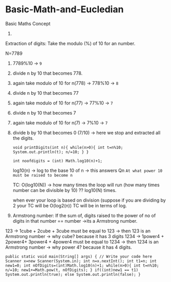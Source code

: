 # Basic-Math-and-Eucledian

Basic Maths Concept


1)
Extraction of digits: Take the modulo (%) of 10 for an number.

N=7789
1) 7789%10 -> `9`
2) divide n by 10 that becomes 778.
3) again take modulo of 10 for n(778) -> 778%10 -> `8`
4) divide n by 10 that becomes 77
5) again take modulo of 10 for n(77) -> 77%10 -> `7`
6) divide n by 10 that becomes 7
7) again take modulo of 10 for n(7) -> 7%10 -> `7`
8) divide b by 10 that becomes 0 (7/10) -> here we stop and extracted all the digits.

   `void printDigits(int n){
      while(n>0){
        int t=n%10;
        System.out.println(t);
        n/=10;
     }
   }`


   `int noofdigits = (int) Math.log10(n)+1;`

   log10(n) -> log to the base 10 of n -> this answers Qn `At what power 10 must be raised to become n`

   TC: O(log10(N)) -> how many times the loop will run (how many times number can be divisible by 10) ?? log10(N) times.

   when ever your loop is based on division (suppose if you are dividing by 2 your TC will be O(log2(n)) TC will be in terms of log.








2) Armstrong number: If the sum of, digits raised to the power of no of digits in that number == number ->its a Armstrong number.


123 -> 1cube + 2cube + 3cube must be equal to 123 -> then 123 is an Armstrong number -> why cube? because it has 3 digits
1234 -> 1power4 + 2power4+ 3power4 + 4power4 must be equal to 1234 -> then 1234 is an Armstrong number -> why power 4? because it has 4 digits.

`public static void main(String[] args) {
		// Write your code here
		Scanner x=new Scanner(System.in);
		int n=x.nextInt();
		int t1=n;
		int new1=0;
		int nOfDigits=(int)Math.log10(n)+1;
		while(n>0){
			int t=n%10;
			n/=10;
			new1+=Math.pow(t, nOfDigits);
		}
		if((int)new1 == t1) System.out.println(true);
		else System.out.println(false);
	}`


 

 


